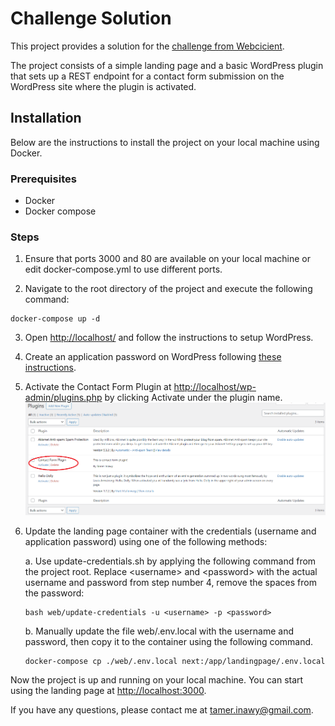 # Challenge Solution
This project provides a solution for the [challenge from Webcicient](https://doc.clickup.com/9015258856/p/h/8cnkvq8-17615/a53c839aef0d9a0).

The project consists of a simple landing page and a basic WordPress plugin that sets up a REST endpoint for a contact form submission on the WordPress site where the plugin is activated.

## Installation
Below are the instructions to install the project on your local machine using Docker.

### Prerequisites
- Docker
- Docker compose

### Steps
1. Ensure that ports 3000 and 80 are available on your local machine or edit docker-compose.yml to use different ports.

2. Navigate to the root directory of the project and execute the following command:
```
docker-compose up -d
```

3. Open [http://localhost/](http://localhost/) and follow the instructions to setup WordPress.

4. Create an application password on WordPress following [these instructions](https://wordpress.com/support/security/two-step-authentication/application-specific-passwords/#add-a-new-application-password).

5. Activate the Contact Form Plugin at <http://localhost/wp-admin/plugins.php> by clicking Activate under the plugin name.
![Activate the Contact Form Plugin!](demo.png "Activate the Contact Form Plugin!")

6. Update the landing page container with the credentials (username and application password) using one of the following methods:

    a. Use update-credentials.sh by applying the following command from the project root. Replace \<username\> and \<password\> with the actual username and password from step number 4, remove the spaces from the password:
    ```
    bash web/update-credentials -u <username> -p <password>
    ```

    b. Manually update the file web/.env.local with the username and password, then copy it to the container using the following command.
    ```
    docker-compose cp ./web/.env.local next:/app/landingpage/.env.local
    ```

Now the project is up and running on your local machine. You can start using the landing page at <http://localhost:3000>.

If you have any questions, please contact me at <tamer.inawy@gmail.com>.
